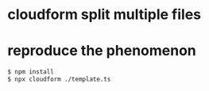 # cloudform split multiple files

# reproduce the phenomenon

```bash
$ npm install
$ npx cloudform ./template.ts
```
